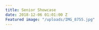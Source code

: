 ```yaml
---
title: Senior Showcase
date: 2018-12-06 01:01:00 Z
Featured image: "/uploads/IMG_8755.jpg"
---
```


